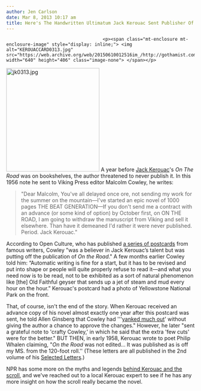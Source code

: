```yaml
---
author: Jen Carlson
date: Mar 8, 2013 10:17 am
title: Here's The Handwritten Ultimatum Jack Kerouac Sent Publisher Of On The Road
---
```


	
										<p><span class="mt-enclosure mt-enclosure-image" style="display: inline;"> <img alt="KEROUACCARD0313.jpg" src="https://web.archive.org/web/20150610012516im_/http://gothamist.com/attachments/arts_jen/KEROUACCARD0313.jpg" width="640" height="406" class="image-none"> </span></p>

<p><span class="mt-enclosure mt-enclosure-image" style="display: inline;"> <img alt="jk0313.jpg" src="https://web.archive.org/web/20150610012516im_/http://gothamist.com/attachments/arts_jen/jk0313.jpg" width="249" height="276" class="image-right"> </span>A year before <a href="https://web.archive.org/web/20150610012516/http://gothamist.com/tags/jackkerouac">Jack Kerouac</a>&apos;s <em>On The Road</em> was on bookshelves, the author threatened to never publish it. In this 1956 note he sent to Viking Press editor Malcolm Cowley, he writes:</p><blockquote>&quot;Dear Malcolm, You&apos;ve all delayed once ore, not sending my work for the summer on the mountain&#x2014;I&apos;ve started an epic novel of 1000 pages THE BEAT GENERATION&#x2014;If you don&apos;t send me a contract with an advance (or some kind of option) by October first, on ON THE ROAD, I am going to withdraw the manuscript from Viking and sell it elsewhere. Than have it demeaned I&apos;d rather it were never published. Period. Jack Kerouac.&quot;</blockquote>According to Open Culture, who has published <a href="https://web.archive.org/web/20150610012516/http://www.openculture.com/2013/03/six_postcards_from_famous_writers_hemingway_kafka_kerouac_more.html">a series of postcards</a> from famous writers, Cowley &quot;was a believer in Jack Kerouac&#x2019;s talent but was putting off the publication of <em>On the Road</em>.&quot; A few months earlier Cowley told him: &#x201C;Automatic writing is fine for a start, but it has to be revised and put into shape or people will quite properly refuse to read it&#x2014;and what you need now is to be read, not to be exhibited as a sort of natural phenomenon like [the] Old Faithful geyser that sends up a jet of steam and mud every hour on the hour.&#x201D; Kerouac&apos;s postcard had a photo of Yellowstone National Park on the front.<p></p>

<p>That, of course, isn&apos;t the end of the story. When Kerouac received an advance copy of his novel almost exactly one year after this postcard was sent, he told Allen Ginsberg that Cowley had &apos;&apos;&apos;<a href="https://web.archive.org/web/20150610012516/http://www.nytimes.com/1999/11/07/books/the-typist.html">yanked much out</a>&apos; without giving the author a chance to approve the changes.&quot; However, he later &quot;sent a grateful note to &apos;crafty Cowley,&apos; in which he said that the extra &apos;few cuts&apos; were for the better.&quot; BUT THEN, in early 1958, Kerouac wrote to poet Philip Whalen claiming, &quot;<em>On the Road</em> was not edited... It was published as is off my MS. from the 120-foot roll.&apos;&apos; (These letters are all published in the 2nd volume of his <a href="https://web.archive.org/web/20150610012516/http://www.amazon.com/Jack-Kerouac-Selected-Letters-Volume/dp/0670861901">Selected Letters</a>.)</p>

<p>NPR has some more on the myths and legends <a href="https://web.archive.org/web/20150610012516/http://www.npr.org/templates/story/story.php?storyId=11709924">behind Kerouac and the scroll</a>, and we&apos;ve reached out to a local Kerouac expert to see if he has any more insight on how the scroll really became the novel.</p>					
										
									
				